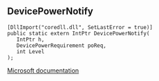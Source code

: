 ## DevicePowerNotify

```
[DllImport("coredll.dll", SetLastError = true)]
public static extern IntPtr DevicePowerNotify(
   IntPtr h,
   DevicePowerRequirement poReq,
   int Level
);
```

[Microsoft documentation](TODO)
